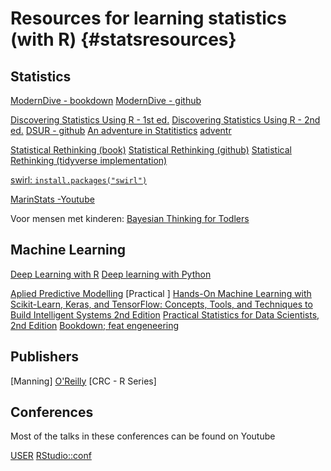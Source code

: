 # Resources for learning statistics (with R) {#statsresources}

## Statistics

[ModernDive - bookdown](https://moderndive.com/)
[ModernDive - github](https://github.com/moderndive/ModernDive_book)

[Discovering Statistics Using R - 1st ed.](https://www.discoveringstatistics.com/books/discovering-statistics-using-r/)
[Discovering Statistics Using R - 2nd ed.](https://www.discovr.rocks/)
[DSUR - github](https://psyarxiv.com/w5vbp/)
[An adventure in Statitistics]()
[adventr](http://milton-the-cat.rocks/home/adventr.html)

[Statistical Rethinking (book)](https://xcelab.net/rm/statistical-rethinking/)
[Statistical Rethinking (github)]()
[Statistical Rethinking (tidyverse implementation)](https://bookdown.org/ajkurz/Statistical_Rethinking_recoded/)

[swirl: `install.packages("swirl")`](https://swirlstats.com/) 

[MarinStats -Youtube](https://www.youtube.com/playlist?list=PLqzoL9-eJTNBDdKgJgJzaQcY6OXmsXAHU)


Voor mensen met kinderen:
[Bayesian Thinking for Todlers](https://psyarxiv.com/w5vbp/)

## Machine Learning

[Deep Learning with R](https://www.manning.com/books/deep-learning-with-r)
[Deep learning with Python](https://livebook.manning.com/book/deep-learning-with-python-second-edition?origin=product-look-inside)

[Aplied Predictive Modelling](http://appliedpredictivemodeling.com/)
[Practical ]
[Hands-On Machine Learning with Scikit-Learn, Keras, and TensorFlow: Concepts, Tools, and Techniques to Build Intelligent Systems 2nd Edition](https://www.oreilly.com/library/view/hands-on-machine-learning/9781492032632/)
[Practical Statistics for Data Scientists, 2nd Edition](https://www.oreilly.com/library/view/practical-statistics-for/9781492072935/)
[Bookdown; feat engeneering](http://www.feat.engineering/)


## Publishers

[Manning]
[O'Reilly](https://www.amazon.com/stores/page/14A4535C-1948-46F2-B4B6-5736D89F759E)
[CRC - R Series]

## Conferences

Most of the talks in these conferences can be found on Youtube

[USER](https://user2020.r-project.org/)
[RStudio::conf](https://rstudio.com/resources/rstudioconf-2020/)

